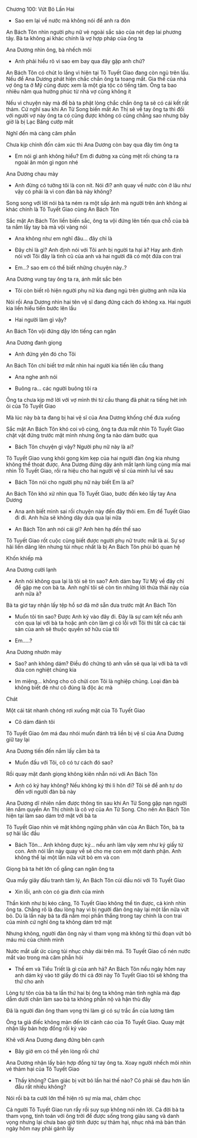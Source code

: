 




Chương 100: Vứt Bỏ Lần Hai

- Sao em lại về nước mà không nói để anh ra đón

An Bách Tôn nhìn người phụ nữ vẻ ngoài sắc sảo của nét đẹp lai phương tây. Bà ta không ai khác chính là vợ hợp pháp của ông ta

Ana Dương nhìn ông, bà nhếch môi

- Anh phải hiểu rõ vì sao em bay qua đây gặp anh chứ?

An Bách Tôn có chút lo lắng vì hiện tại Tô Tuyết Giao đang còn ngủ trên lầu. Nếu để Ana Dương phát hiện chắc chắn ông ta toang mất. Gia thế của nhà vợ ông ta ở Mỹ cũng được xem là một gia tộc có tiếng tăm. Ông ta bao nhiêu năm qua hưởng phúc từ nhà vợ cũng không ít

Nếu vì chuyện này mà để bà ta phật lòng chắc chắn ông ta sẽ có cái kết rất thảm. Cứ nghĩ sau khi An Tử Song biến mất An Thị sẽ về tay ông ta thì đối với người vợ này ông ta có cũng được không có cũng chẳng sao nhưng bây giờ là bị Lạc Băng cướp mất

Nghĩ đến mà càng căm phẫn

Chưa kịp chỉnh đốn cảm xúc thì Ana Dương còn bay qua đây tìm ông ta

- Em nói gì anh không hiểu? Em đi đường xa cũng mệt rồi chúng ta ra ngoài ăn món gì ngon nhé

Ana Dương chau mày

- Anh đừng có tưởng tôi là con nít. Nói đi? anh quay về nước còn ở lâu như vậy có phải là vì con đàn bà này không?

Song song với lời nói bà ta ném ra một sấp ảnh mà người trên ảnh không ai khác chính là Tô Tuyết Giao cùng An Bách Tôn

Sắc mặt An Bách Tôn liền biến sắc, ông ta vội đứng lên tiến qua chỗ của bà ta nắm lấy tay bà mà vội vàng nói

- Ana không như em nghĩ đâu... đây chỉ là

- Đây chỉ là gì? Anh định nói với Tôi anh bị người ta hại à? Hay anh định nói với Tôi đây là tình cũ của anh và hai người đã có một đứa con trai


- Em...? sao em có thể biết những chuyện này..?

Ana Dương vung tay ông ta ra, ánh mắt sắc bén

- Tôi còn biết rõ hiện người phụ nữ kia đang ngủ trên giường anh nữa kìa

Nói rồi Ana Dương nhìn hai tên vệ sĩ đang đứng cách đó không xa. Hai người kia liền hiểu tiến bước lên lầu

- Hai người làm gì vậy?

An Bách Tôn vội đứng dậy lớn tiếng can ngăn

Ana Dương đanh giọng

- Anh đứng yên đó cho Tôi

An Bách Tôn chỉ biết trơ mắt nhìn hai người kia tiến lên cầu thang

- Ana nghe anh nói

- Buông ra... các người buông tôi ra

Ông ta chưa kịp mở lời với vợ mình thì từ cầu thang đã phát ra tiếng hét inh ỏi của Tô Tuyết Giao

Mà lúc này bà ta đang bị hai vệ sĩ của Ana Dương khống chế đưa xuống

Sắc mặt An Bách Tôn khó coi vô cùng, ông ta đưa mắt nhìn Tô Tuyết Giao chật vật đứng trước mặt mình nhưng ông ta nào dám bước qua

- Bách Tôn chuyện gì vậy? Người phụ nữ này là ai?

Tô Tuyết Giao vung khỏi gọng kìm kẹp của hai người đàn ông kia nhưng không thể thoát được. Ana Dương đứng dậy ánh mắt lạnh lùng cùng mỉa mai nhìn Tô Tuyết Giao, rồi ra hiệu cho hai người vệ sĩ của mình lui về sau

- Bách Tôn nói cho người phụ nữ này biết Em là ai?

An Bách Tôn khó xử nhìn qua Tô Tuyết Giao, bước đến kéo lấy tay Ana Dương

- Ana anh biết mình sai rồi chuyện này đến đây thôi em. Em để Tuyết Giao đi đi. Anh hứa sẽ không dây dưa qua lại nữa

- An Bách Tôn anh nói cái gì? Anh hèn hạ đến thế sao

Tô Tuyết Giao rốt cuộc cũng biết được người phụ nữ trước mắt là ai. Sự sợ hãi liền dâng lên nhưng tủi nhục nhất là bị An Bách Tôn phủi bỏ quan hệ


Khốn khiếp mà

Ana Dương cười lạnh

- Anh nói không qua lại là tôi sẽ tin sao? Anh dám bay Từ Mỹ về đây chỉ để gặp mẹ con bà ta. Anh nghĩ tôi sẽ còn tin những lời thừa thãi này của anh nữa à?

Bà ta giơ tay nhận lấy tệp hồ sơ đã mở sẵn đưa trước mặt An Bách Tôn

- Muốn tôi tin sao? Được Anh ký vào đây đi. Đây là sự cam kết nếu anh còn qua lại với bà ta hoặc anh còn làm gì có lỗi với Tôi thì tất cả các tài sản của anh sẽ thuộc quyền sở hữu của tôi

- Em.....?

Ana Dương nhướn mày

- Sao? anh không dám? Điều đó chứng tỏ anh vẫn sẽ qua lại với bà ta với đứa con nghiệt chủng kia

- Im miệng... không cho cô chửi con Tôi là nghiệp chủng. Loại đàn bà không biết đẻ như cô đúng là độc ác mà

Chát

Một cái tát nhanh chóng rơi xuống mặt của Tô Tuyết Giao

- Cô dám đánh tôi

Tô Tuyết Giao ôm má đau nhói muốn đánh trả liền bị vệ sĩ của Ana Dương giữ tay lại

Ana Dương tiến đến nắm lấy cằm bà ta

- Muốn đấu với Tôi, cô có tư cách đó sao?

Rồi quay mặt đanh giọng không kiên nhẫn nói với An Bách Tôn

- Anh có ký hay không? Nếu không ký thì li hôn đi? Tôi sẽ để anh tự do đến với người đàn bà này

Ana Dương dĩ nhiên nắm được thông tin sau khi An Tử Song gặp nạn người lên nắm quyền An Thị chính là cô vợ của An Tử Song. Cho nên An Bách Tôn hiện tại làm sao dám trở mặt với bà ta

Tô Tuyết Giao nhìn vẻ mặt không ngừng phân vân của An Bách Tôn, bà ta sợ hãi lắc đầu

- Bách Tôn... Anh không được ký... nếu anh làm vậy xem như ký giấy từ con. Anh nói lần này quay về sẽ cho mẹ con em một danh phận. Anh không thể lại một lần nữa vứt bỏ em và con

Giọng bà ta hét lớn cố gắng can ngăn ông ta


Qua mấy giây đấu tranh tâm lý, An Bách Tôn cúi đầu nói với Tô Tuyết Giao

- Xin lỗi, anh còn có gia đình của mình

Thần kinh như bị kéo căng, Tô Tuyết Giao không thể tin được, cả kinh nhìn ông ta. Chẳng rõ là đau lòng hay vì bị người đàn ông này lại một lần nữa vứt bỏ. Dù là lần này bà ta đã nắm mọi phần thắng trong tay chính là con trai của mình cứ nghĩ ông ta không dám trở mặt

Nhưng không, người đàn ông này vì tham vọng mà không từ thủ đoạn vứt bỏ máu mủ của chính mình

Nước mắt uất ức cùng tủi nhục chảy dài trên má. Tô Tuyết Giao cố nén nước mắt vào trong mà căm phẫn hỏi

- Thế em và Tiểu Triết là gì của anh hả? An Bách Tôn nếu ngày hôm nay anh dám ký vào tờ giấy đó thì cả đời này Tô Tuyết Giao tôi sẽ không tha thứ cho anh

Lòng tự tôn của bà ta lần thứ hai bị ông ta không màn tình nghĩa mà đạp dẫm dưới chân làm sao bà ta không phẫn nộ và hận thù đây

Đã là người đàn ông tham vọng thì làm gì có sự trắc ẩn của lương tâm

Ông ta giả điếc không màn đến lời cảnh cáo của Tô Tuyết Giao. Quay mặt nhận lấy bản hợp đồng rồi ký vào

Khẽ với Ana Dương đang đứng bên cạnh

- Bây giờ em có thể yên lòng rồi chứ

Ana Dương nhận lấy bản hợp đồng từ tay ông ta. Xoay người nhếch môi nhìn vẻ thảm hại của Tô Tuyết Giao

- Thấy không? Cảm giác bị vứt bỏ lần hai thế nào? Có phải sẽ đau hơn lần đầu rất nhiều không?

Nói rồi bà ta cười lớn thể hiện rõ sự mỉa mai, châm chọc

Cả người Tô Tuyết Giao run rẩy rồi suy sụp không nói nên lời. Cả đời bà ta tham vọng, tính toán với ông trời để được sống trong giàu sang và danh vọng nhưng lại chưa bao giờ tính được sự thảm hại, nhục nhã mà bản thân ngày hôm nay phải gánh lấy




